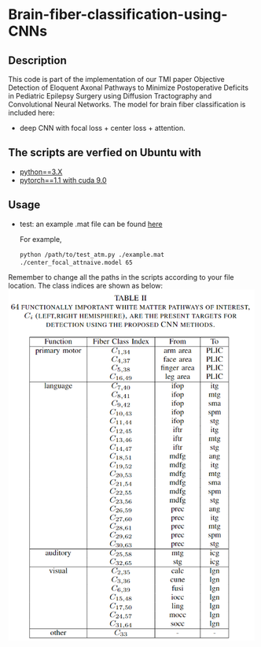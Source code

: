 # Brain-fiber-classification-using-CNNs

## Description
This code is part of the implementation of our TMI paper Objective Detection of Eloquent Axonal Pathways to Minimize Postoperative Deficits in Pediatric Epilepsy Surgery using Diffusion Tractography and Convolutional Neural Networks. The model for brain fiber classification is included here:
- deep CNN with focal loss + center loss + attention.
 
## The scripts are verfied on Ubuntu with
- [python==3.X](https://www.anaconda.com/download/)
- [pytorch==1.1 with cuda 9.0](http://pytorch.org/)
## Usage
- test: an example .mat file can be found [here](https://drive.google.com/file/d/1jsoRmF9J_bSxKBPV3FFLmVxe-amX3bnJ/view?usp=sharing)
  
  For example, 
  ```
  python /path/to/test_atm.py ./example.mat ./center_focal_attnaive.model 65
  ```
Remember to change all the paths in the scripts according to your file location. The class indices are shown as below:
![Image of Table II](https://github.com/HaotianMXu/Brain-fiber-classification-using-CNNs/blob/master/index_to_class.PNG)


